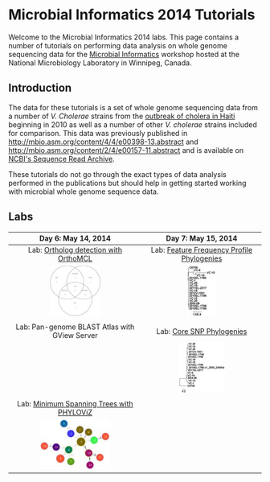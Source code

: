 Microbial Informatics 2014 Tutorials
====================================

Welcome to the Microbial Informatics 2014 labs.  This page contains a number of tutorials on performing data analysis on whole genome sequencing data for the [Microbial Informatics](https://www.corefacility.ca/wiki/bin/view/BioinformaticsWorkshop/WorkshopMay2014) workshop hosted at the National Microbiology Laboratory in Winnipeg, Canada.

Introduction
------------

The data for these tutorials is a set of whole genome sequencing data from a number of *V. Cholerae* strains from the [outbreak of cholera in Haiti](http://en.wikipedia.org/wiki/2010%E2%80%9313_Haiti_cholera_outbreak) beginning in 2010 as well as a number of other *V. cholerae* strains included for comparison.  This data was previously published in http://mbio.asm.org/content/4/4/e00398-13.abstract and http://mbio.asm.org/content/2/4/e00157-11.abstract and is available on [NCBI's Sequence Read Archive](http://www.ncbi.nlm.nih.gov/sra/).

These tutorials do not go through the exact types of data analysis performed in the publications but should help in getting started working with microbial whole genome sequence data.

Labs
----

| Day 6: May 14, 2014                                                          | Day 7: May 15, 2014                                                            |
|:----------------------------------------------------------------------------:|:------------------------------------------------------------------------------:|
| Lab: [Ortholog detection with OrthoMCL](orthomcl-tutorial/README.md)         | Lab: [Feature Frequency Profile Phylogenies](ffp-phylogeny-tutorial/README.md) |
| ![genome-groups-small](orthomcl-tutorial/genome-groups-small-thumb.jpg)      | ![tree-5](ffp-phylogeny-tutorial/tree-5-thumb.jpg)                             |
|                                                                              |                                                                                |
| Lab: Pan-genome BLAST Atlas with GView Server                                | Lab: [Core SNP Phylogenies](core-snp-tutorial/README.md)                       |
|                                                                              | ![output-10-subsample](core-snp-tutorial/images/output-10-subsample-thumb.jpg) |
|                                                                              |                                                                                |
| Lab: [Minimum Spanning Trees with PHYLOViZ](mst-tutorial/README.md)          |                                                                                |
| ![lab1-mst-location](mst-tutorial/images/lab1-mst-location-thumb.jpg)        |                                                                                |